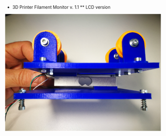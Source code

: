 * 3D Printer Filament Monitor v. 1.1
** LCD version

![prototype](https://raw.githubusercontent.com/alicemirror/3DPrinterFilamentMonitor-LCD/master/images/IMG_20170604_115135.jpg)


